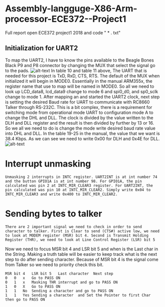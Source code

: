 # Assembly-langguge-X86-Arm-processor-ECE372--Project1
Full report open ECE372 project1 2018 and code " * . txt"
## Initialization for UART2
To map the UART2, I have to know the pins available to the Beagle Bones Black P9 and P8 connector by changing the MUX that select the signal go to the pads.
![alt-text](https://github.com/Phasor2/Assembly-langguge-X86-Arm-processor-ECE372--Project1/blob/master/P8Header.PNG)
In table 10 and table 11 above, The UART that is needed for this project is TxD, RxD, CTS, RTS. The default of the MUX when initialized it will begin in MODE0. Essentially in the manual ARM355x, the register name that use to map will be named in MODE0. So all we need to look up LCD_data8, lcd_data9 change to mode 6 and spi0_d0, and sp0_sclk change to mode 1.
After mapping an and started the UART2 clock, next step is setting the desired Baud rate for UART to communicate with RC8660 Talker through RS-232C. This is a bit complex, there is a requirement for switching mode from operational mode UART to configuration mode A to change the DHL and DLL.  The clock is divided by the value written to the DLH and DLL register and the result is then divided by further by 13 or 16. So we all we need to do is change the mode write desired baud rate value into DHL and DLL. In the table 19-25 in the manual, the value that we want is 38.4 Kbps. As we can see we need to write 0x00 for DLH and 0x4E for DLL.
![alt-text](https://github.com/Phasor2/Assembly-langguge-X86-Arm-processor-ECE372--Project1/blob/master/UART%20Baud%20Rate%20settings.png)


# Interrupt unmasking 
	Unmasking 2 interrupts in INTC register. UART2INT is at int number 74 and the button GPIO1A is at int number 98. For GPIO1A, the pin calculated was pin 2 at INTC_MIR_CLEAR3 register. For UART2INT, the pin calculated was pin 10 at INTC_MIR_CLEAR2. Simply write 0x04 to INTC_MIR_CLEAR3 and write 0x400 to INTC_MIR_CLEAR2.
# Sending bytes to talker
	There are 2 important signal we need to check in order to send character to talker. First is Clear to send (CTS#) active low, we need to look at MODEM register (MSR) bit 4. Second is Transmit Holding Register (THR), we need to look at Line Control Register (LSR) bit 5
Now we need to focus MSR bit 4 and LSR bit 5 and when is the Last char in the String. Making a truth table will be easier to keep track what is the next step to do after sending character. Because of MSR bit 4 is the signal come from Talker so we need to priority check this bit.
```
MSR bit 4	LSR bit 5	Last character	Next step
0	0	x	Go to PASS ON
0	1	x	Masking THR interrupt and go to PASS ON
1	0 	X	Go to PASS ON
1	1	No	Sending a character and go to PASS ON
1	1	Yes	Sending a character  and Set the Pointer to first Char then go to PASS ON
```

